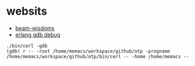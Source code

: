 # websits

* [beam-wisdoms](http://beam-wisdoms.clau.se/en/latest/)
* [erlang gdb debug](https://rkallos.com/blog/2018/04/22/erlang-debug-vms-what-why-and-how/)
```
./bin/cerl -gdb
(gdb) r -- -root /home/memacs/workspace/github/otp -progname /home/memacs/workspace/github/otp/bin/cerl -- -home /home/memacs --
```
